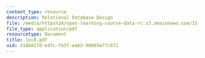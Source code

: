 ```yaml
---
content_type: resource
description: Relational Database Design
file: /media/https%3A/open-learning-course-data-rc.s3.amazonaws.com/15-564-information-technology-i-spring-2003/d18b027de47cfe3feab290603e77c671_lec8.pdf
file_type: application/pdf
resourcetype: Document
title: lec8.pdf
uid: d18b027d-e47c-fe3f-eab2-90603e77c671
---
```

